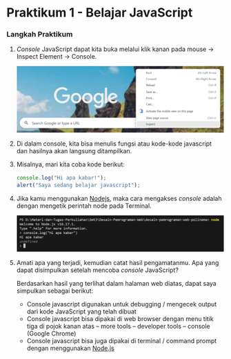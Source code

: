 # Praktikum 1 - Belajar JavaScript

### Langkah Praktikum

1.  _Console_ JavaScript dapat kita buka melalui klik kanan pada mouse -> Inspect Element -> Console.

    ![Inspect Menu](/js/img/praktikum1/inspect-menu.png)

2.  Di dalam console, kita bisa menulis fungsi atau kode-kode javascript dan hasilnya akan langsung ditampilkan.

3.  Misalnya, mari kita coba kode berikut:

    ```js
    console.log("Hi apa kabar!");
    alert("Saya sedang belajar javascript");
    ```

4.  Jika kamu menggunakan [Nodejs](https://nodejs.org/id), maka cara mengakses _console_ adalah dengan mengetik perintah node pada Terminal.

    ![NodeJs](/js/img/praktikum1/node.png)

5.  Amati apa yang terjadi, kemudian catat hasil pengamatanmu. Apa yang dapat disimpulkan setelah mencoba _console_ JavaScript?

    Berdasarkan hasil yang terlihat dalam halaman web diatas, dapat saya simpulkan sebagai berikut:

    - Console javascript digunakan untuk debugging / mengecek output dari kode JavaScript yang telah dibuat
    - Console javascript bisa dipakai di web browser dengan menu titik tiga di pojok kanan atas – more tools – developer tools – console (Google Chrome)
    - Console javascript bisa juga dipakai di terminal / command prompt dengan menggunakan [Node.js](/https://nodejs.org/id)
